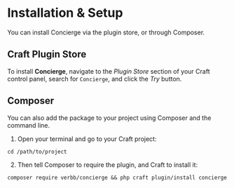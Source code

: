 # Installation & Setup
You can install Concierge via the plugin store, or through Composer.

## Craft Plugin Store
To install **Concierge**, navigate to the _Plugin Store_ section of your Craft control panel, search for `Concierge`, and click the _Try_ button.

## Composer
You can also add the package to your project using Composer and the command line.

1. Open your terminal and go to your Craft project:
```shell
cd /path/to/project
```

2. Then tell Composer to require the plugin, and Craft to install it:
```shell
composer require verbb/concierge && php craft plugin/install concierge
```

